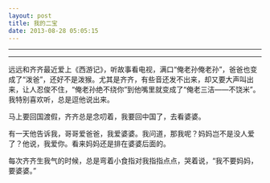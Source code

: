 ```yaml
---
layout: post
title: 我的二宝
date: 2013-08-28 05:05:15
---
```


<meta http-equiv='Content-Type' content='text/html; charset=utf-8' />

---

---

远远和齐齐最近爱上《西游记》，听故事看电视，满口“俺老孙俺老孙”，爸爸也变成了“泼爸”，还好不是泼猴。尤其是齐齐，有些音还发不出来，却又要大声叫出来，让人忍俊不住，“俺老孙绝不绕你”到他嘴里就变成了“俺老三洁——不饶米”。我特别喜欢听，总是逗他说出来。

马上要回国渡假，齐齐总是念叨着，我要回中国了，去看婆婆。


有一天他告诉我，哥哥爱爸爸，我爱婆婆。我问道，那我呢？妈妈岂不是没人爱了？他说，我爱你。看来妈妈还是排在婆婆后面的。

每次齐齐生我气的时候，总是弯着小食指对我指指点点，哭着说，“我不要妈妈，要婆婆。”


